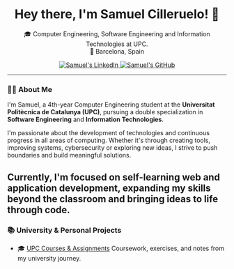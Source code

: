 <h1 align="center">Hey there, I'm Samuel Cilleruelo! 👋</h1>
<p align="center">
  🎓 Computer Engineering, Software Engineering and Information Technologies at UPC.<br>
  📍 Barcelona, Spain
</p>

<p align="center">
  <a href="https://www.linkedin.com/in/samuel-cilleruelo-2b8624235/" target="_blank">
    <img src="https://img.shields.io/badge/LinkedIn-0077B5?style=for-the-badge&logo=linkedin&logoColor=white" alt="Samuel's LinkedIn"/>
  </a>
  <a href="https://github.com/2amu" target="_blank">
    <img src="https://img.shields.io/badge/GitHub-181717?style=for-the-badge&logo=github&logoColor=white" alt="Samuel's GitHub"/>
  </a>
</p>

---

### 👨‍💻 About Me

I'm Samuel, a 4th-year Computer Engineering student at the **Universitat Politècnica de Catalunya (UPC)**, pursuing a double specialization in **Software Engineering** and **Information Technologies**.

I'm passionate about the development of technologies and continuous progress in all areas of computing. Whether it's through creating tools, improving systems, cybersecurity or exploring new ideas, I strive to push boundaries and build meaningful solutions.

Currently, I'm focused on **self-learning web and application development**, expanding my skills beyond the classroom and bringing ideas to life through code.
---

### 📚 University & Personal Projects

- 🎓 [UPC Courses & Assignments](https://github.com/2amu/UPC-Courses)
  Coursework, exercises, and notes from my university journey.
</p>
